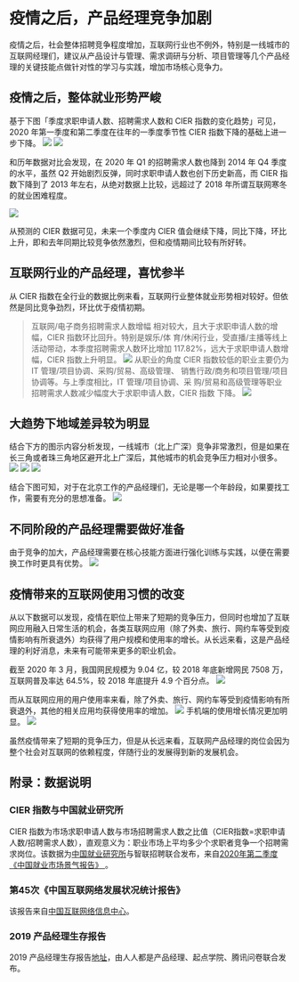 # 疫情之后，产品经理竞争加剧

疫情之后，社会整体招聘竞争程度增加，互联网行业也不例外，特别是一线城市的互联网经理们，建议从产品设计与管理、需求调研与分析、项目管理等几个产品经理的关键技能点做针对性的学习与实践，增加市场核心竞争力。

## 疫情之后，整体就业形势严峻

基于下图「季度求职申请人数、招聘需求人数和 CIER 指数的变化趋势」可见，2020 年第一季度和第二季度在往年的一季度季节性 CIER 指数下降的基础上进一步下降。
![](./_image/2020-08-25/2020-08-25-20-39-20.png)
![](./_image/2020-08-25/2020-08-25-20-43-12.png)

和历年数据对比会发现，在 2020 年 Q1 的招聘需求人数也降到 2014 年 Q4 季度的水平，虽然 Q2 开始剧烈反弹，同时求职申请人数也创下历史新高，而 CIER 指数下降到了 2013 年左右，从绝对数据上比较，远超过了 2018 年所谓互联网寒冬的就业困难程度。


![](./_image/2020-08-25/2020-08-25-20-48-52.png)

从预测的 CIER 数据可见，未来一个季度内 CIER 值会继续下降，同比下降，环比上升，即和去年同期比较竞争依然激烈，但和疫情期间比较有所好转。



## 互联网行业的产品经理，喜忧参半

从 CIER 指数在全行业的数据比例来看，互联网行业整体就业形势相对较好。但依然是同比竞争劲烈，环比优于疫情初期。
>互联网/电子商务招聘需求人数增幅 相对较大，且大于求职申请人数的增幅，CIER 指数环比回升。特别是娱乐/体 育/休闲行业，受直播/主播等线上活动带动，本季度招聘需求人数环比增加 117.82%，远大于求职申请人数增幅，CIER 指数上升明显。
![](./_image/2020-08-25/2020-08-25-20-52-15.png)
从职业的角度 CIER 指数较低的职业主要仍为 IT 管理/项目协调、采购/贸易、高级管理、 销售行政/商务和项目管理/项目协调等。与上季度相比，IT 管理/项目协调、采 购/贸易和高级管理等职业招聘需求人数减少幅度大于求职申请人数，CIER 指数 下降。
![](./_image/2020-08-25/2020-08-25-21-06-40.png)
## 大趋势下地域差异较为明显
结合下方的图示内容分析发现，一线城市（北上广深）竞争非常激烈，但是如果在长三角或者珠三角地区避开北上广深后，其他城市的机会竞争压力相对小很多。
![](./_image/2020-08-25/2020-08-25-21-09-00.png)
![](./_image/2020-08-25/2020-08-25-21-09-23.png)
![](./_image/2020-08-25/2020-08-25-21-09-50.png)

结合下图可知，对于在北京工作的产品经理们，无论是哪一个年龄段，如果要找工作，需要有充分的思想准备。
![](./_image/2020-08-25/2020-08-25-21-20-56.png)
## 不同阶段的产品经理需要做好准备

由于竞争的加大，产品经理需要在核心技能方面进行强化训练与实践，以便在需要换工作时更具有优势。
![](./_image/2020-08-25/2020-08-25-21-22-59.png)
## 疫情带来的互联网使用习惯的改变

从以下数据可以发现，疫情在职位上带来了短期的竞争压力，但同时也增加了互联网应用融入日常生活的机会，各类互联网应用（除了外卖、旅行、网约车等受到疫情影响有所衰退外）均获得了用户规模和使用率的增长。从长远来看，这是产品经理的利好消息，未来有可能带来更多的职业机会。

截至 2020 年 3 月，我国网民规模为 9.04 亿，较 2018 年底新增网民 7508 万，互联网普及率达 64.5%，较 2018 年底提升 4.9 个百分点。
![](./_image/2020-08-25/2020-08-25-21-40-29.png)

而从互联网应用的用户使用率来看，除了外卖、旅行、网约车等受到疫情影响有所衰退外，其他的相关应用均获得使用率的增加。
![](./_image/2020-08-25/2020-08-25-21-43-27.png)
手机端的使用增长情况更加明显。
![](./_image/2020-08-25/2020-08-25-21-44-09.png)

虽然疫情带来了短期的竞争压力，但是从长远来看，互联网产品经理的岗位会因为整个社会对互联网的依赖程度，伴随行业的发展得到新的发展机会。

## 附录：数据说明

### CIER 指数与中国就业研究所
CIER 指数为市场求职申请人数与市场招聘需求人数之比值（CIER指数=求职申请人数/招聘需求人数），直观意义为：职业市场上平均多少个求职者竞争一个招聘需求岗位。该数据为[中国就业研究所](http://www.cier.org.cn/)与智联招聘联合发布，来自[2020年第二季度《中国就业市场景气报告》 ](http://www.cier.org.cn/ShowPaper.asp?ID=295)。

### 第45次《中国互联网络发展状况统计报告》
该报告来自[中国互联网络信息中心](http://www.cac.gov.cn/2020-04/27/c_1589535470378587.htm)。

### 2019 产品经理生存报告
2019 产品经理生存报告[地址](http://www.woshipm.com/it/3236530.html)，由人人都是产品经理、起点学院、腾讯问卷联合发布。
